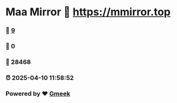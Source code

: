# Maa Mirror :link: https://mmirror.top 
### :page_facing_up: [9](https://mmirror.top/tag.html) 
### :speech_balloon: 0 
### :hibiscus: 28468 
### :alarm_clock: 2025-04-10 11:58:52 
### Powered by :heart: [Gmeek](https://github.com/Meekdai/Gmeek)
